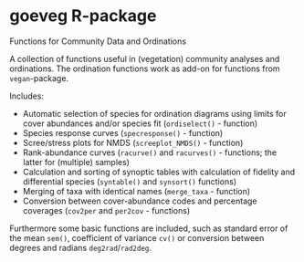 # goeveg R-package
Functions for Community Data and Ordinations

A collection of functions useful in (vegetation) community analyses and ordinations. The ordination functions work as add-on for functions from `vegan`-package. 

Includes:
* Automatic selection of species for ordination diagrams using limits for cover abundances and/or species fit  (`ordiselect()` - function)
* Species response curves (`specresponse()` - function)
* Scree/stress plots for NMDS (`screeplot_NMDS()` - function)
* Rank-abundance curves (`racurve()` and `racurves()` - functions; the latter for (multiple) samples)
* Calculation and sorting of synoptic tables with calculation of fidelity and differential species (`syntable()` and `synsort()` functions)
* Merging of taxa with identical names (`merge_taxa` - function)
* Conversion between cover-abundance codes and percentage coverages (`cov2per` and `per2cov` - functions)


Furthermore some basic functions are included, such as standard error of the mean `sem()`, coefficient of variance `cv()` or conversion between degrees and radians `deg2rad`/`rad2deg`.


